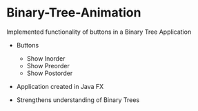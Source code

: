 # Binary-Tree-Animation
Implemented functionality of buttons in a Binary Tree Application
- Buttons 
  - Show Inorder
  - Show Preorder
  - Show Postorder
  
- Application created in Java FX
- Strengthens understanding of Binary Trees
